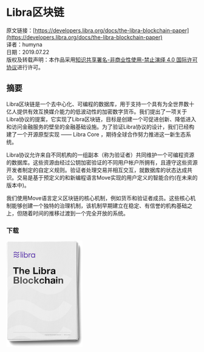 # Libra区块链

原文链接：[https://developers.libra.org/docs/the-libra-blockchain-paper](https://developers.libra.org/docs/the-libra-blockchain-paper)<br />译者：humyna<br />日期：2019.07.22<br />版权及转载声明：本作品采用[知识共享署名-非商业性使用-禁止演绎 4.0 国际许可协议](https://creativecommons.org/licenses/by-nc-nd/4.0/)进行许可。

<a name="3ae14696"></a>
## 摘要
Libra区块链是一个去中心化、可编程的数据库，用于支持一个具有为全世界数十亿人提供有效互换媒介能力的低波动性的加密数字货币。我们提出了一项关于Libra协议的提案，它实现了Libra区块链，目标是创建一个可促进创新、降低进入和访问金融服务的壁垒的金融基础设施。为了验证Libra协议的设计，我们已经构建了一个开源原型实现 —— Libra Core ，期待全球合作努力推进这一新生态系统。

Libra协议允许来自不同机构的一组副本（称为验证者）共同维护一个可编程资源的数据库。这些资源由经过公钥加密验证的不同用户帐户所拥有，且遵守这些资源开发者制定的自定义规则。验证者处理交易并相互交互，就数据库的状态达成共识。交易是基于预定义的和新编程语言Move实现的用户定义的智能合约(在未来的版本中)。

我们使用Move语言定义区块链的核心机制，例如货币和验证者成员。这些核心机制能够创建一个独特的治理机制，该机制早期建立在稳定、有信誉的机构基础之上，但随着时间的推移过渡到一个完全开放的系统。<br />[]()
<a name="f26ef914"></a>
### 下载
[![](./pics/1-4-1-1-the-libra-blockchain-paper.png)](https://developers.libra.org/docs/assets/papers/the-libra-blockchain/2019-09-26.pdf)
